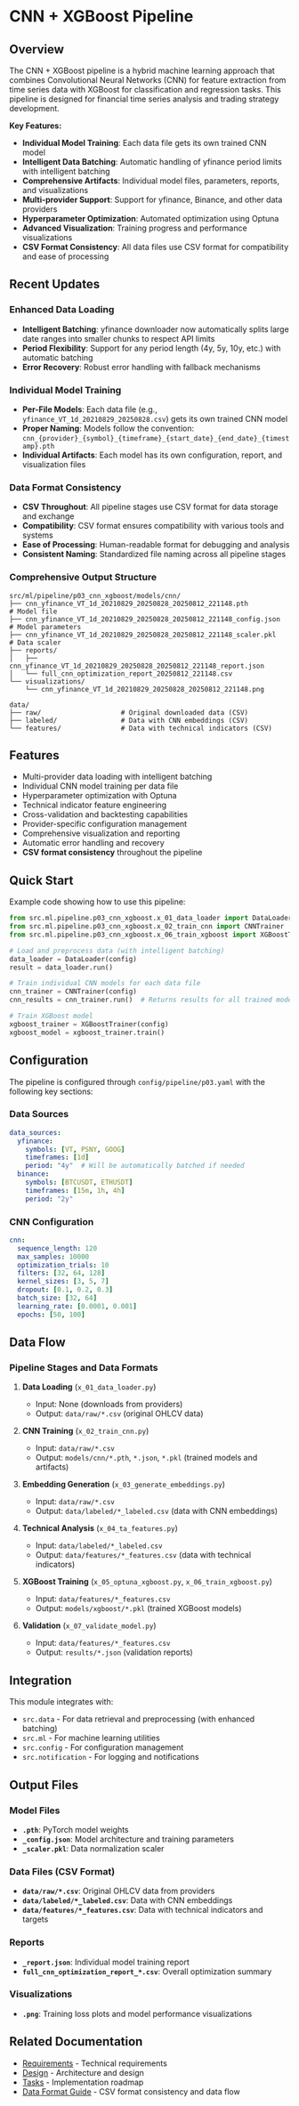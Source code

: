 # CNN + XGBoost Pipeline

## Overview
The CNN + XGBoost pipeline is a hybrid machine learning approach that combines Convolutional Neural Networks (CNN) for feature extraction from time series data with XGBoost for classification and regression tasks. This pipeline is designed for financial time series analysis and trading strategy development.

**Key Features:**
- **Individual Model Training**: Each data file gets its own trained CNN model
- **Intelligent Data Batching**: Automatic handling of yfinance period limits with intelligent batching
- **Comprehensive Artifacts**: Individual model files, parameters, reports, and visualizations
- **Multi-provider Support**: Support for yfinance, Binance, and other data providers
- **Hyperparameter Optimization**: Automated optimization using Optuna
- **Advanced Visualization**: Training progress and performance visualizations
- **CSV Format Consistency**: All data files use CSV format for compatibility and ease of processing

## Recent Updates

### Enhanced Data Loading
- **Intelligent Batching**: yfinance downloader now automatically splits large date ranges into smaller chunks to respect API limits
- **Period Flexibility**: Support for any period length (4y, 5y, 10y, etc.) with automatic batching
- **Error Recovery**: Robust error handling with fallback mechanisms

### Individual Model Training
- **Per-File Models**: Each data file (e.g., `yfinance_VT_1d_20210829_20250828.csv`) gets its own trained CNN model
- **Proper Naming**: Models follow the convention: `cnn_{provider}_{symbol}_{timeframe}_{start_date}_{end_date}_{timestamp}.pth`
- **Individual Artifacts**: Each model has its own configuration, report, and visualization files

### Data Format Consistency
- **CSV Throughout**: All pipeline stages use CSV format for data storage and exchange
- **Compatibility**: CSV format ensures compatibility with various tools and systems
- **Ease of Processing**: Human-readable format for debugging and analysis
- **Consistent Naming**: Standardized file naming across all pipeline stages

### Comprehensive Output Structure
```
src/ml/pipeline/p03_cnn_xgboost/models/cnn/
├── cnn_yfinance_VT_1d_20210829_20250828_20250812_221148.pth          # Model file
├── cnn_yfinance_VT_1d_20210829_20250828_20250812_221148_config.json  # Model parameters
├── cnn_yfinance_VT_1d_20210829_20250828_20250812_221148_scaler.pkl   # Data scaler
├── reports/
│   ├── cnn_yfinance_VT_1d_20210829_20250828_20250812_221148_report.json
│   └── full_cnn_optimization_report_20250812_221148.csv
└── visualizations/
    └── cnn_yfinance_VT_1d_20210829_20250828_20250812_221148.png

data/
├── raw/                    # Original downloaded data (CSV)
├── labeled/                # Data with CNN embeddings (CSV)
└── features/               # Data with technical indicators (CSV)
```

## Features
- Multi-provider data loading with intelligent batching
- Individual CNN model training per data file
- Hyperparameter optimization with Optuna
- Technical indicator feature engineering
- Cross-validation and backtesting capabilities
- Provider-specific configuration management
- Comprehensive visualization and reporting
- Automatic error handling and recovery
- **CSV format consistency** throughout the pipeline

## Quick Start
Example code showing how to use this pipeline:

```python
from src.ml.pipeline.p03_cnn_xgboost.x_01_data_loader import DataLoader
from src.ml.pipeline.p03_cnn_xgboost.x_02_train_cnn import CNNTrainer
from src.ml.pipeline.p03_cnn_xgboost.x_06_train_xgboost import XGBoostTrainer

# Load and preprocess data (with intelligent batching)
data_loader = DataLoader(config)
result = data_loader.run()

# Train individual CNN models for each data file
cnn_trainer = CNNTrainer(config)
cnn_results = cnn_trainer.run()  # Returns results for all trained models

# Train XGBoost model
xgboost_trainer = XGBoostTrainer(config)
xgboost_model = xgboost_trainer.train()
```

## Configuration
The pipeline is configured through `config/pipeline/p03.yaml` with the following key sections:

### Data Sources
```yaml
data_sources:
  yfinance:
    symbols: [VT, PSNY, GOOG]
    timeframes: [1d]
    period: "4y"  # Will be automatically batched if needed
  binance:
    symbols: [BTCUSDT, ETHUSDT]
    timeframes: [15m, 1h, 4h]
    period: "2y"
```

### CNN Configuration
```yaml
cnn:
  sequence_length: 120
  max_samples: 10000
  optimization_trials: 10
  filters: [32, 64, 128]
  kernel_sizes: [3, 5, 7]
  dropout: [0.1, 0.2, 0.3]
  batch_size: [32, 64]
  learning_rate: [0.0001, 0.001]
  epochs: [50, 100]
```

## Data Flow

### Pipeline Stages and Data Formats
1. **Data Loading** (`x_01_data_loader.py`)
   - Input: None (downloads from providers)
   - Output: `data/raw/*.csv` (original OHLCV data)

2. **CNN Training** (`x_02_train_cnn.py`)
   - Input: `data/raw/*.csv`
   - Output: `models/cnn/*.pth`, `*.json`, `*.pkl` (trained models and artifacts)

3. **Embedding Generation** (`x_03_generate_embeddings.py`)
   - Input: `data/raw/*.csv`
   - Output: `data/labeled/*_labeled.csv` (data with CNN embeddings)

4. **Technical Analysis** (`x_04_ta_features.py`)
   - Input: `data/labeled/*_labeled.csv`
   - Output: `data/features/*_features.csv` (data with technical indicators)

5. **XGBoost Training** (`x_05_optuna_xgboost.py`, `x_06_train_xgboost.py`)
   - Input: `data/features/*_features.csv`
   - Output: `models/xgboost/*.pkl` (trained XGBoost models)

6. **Validation** (`x_07_validate_model.py`)
   - Input: `data/features/*_features.csv`
   - Output: `results/*.json` (validation reports)

## Integration
This module integrates with:
- `src.data` - For data retrieval and preprocessing (with enhanced batching)
- `src.ml` - For machine learning utilities
- `src.config` - For configuration management
- `src.notification` - For logging and notifications

## Output Files

### Model Files
- **`.pth`**: PyTorch model weights
- **`_config.json`**: Model architecture and training parameters
- **`_scaler.pkl`**: Data normalization scaler

### Data Files (CSV Format)
- **`data/raw/*.csv`**: Original OHLCV data from providers
- **`data/labeled/*_labeled.csv`**: Data with CNN embeddings
- **`data/features/*_features.csv`**: Data with technical indicators and targets

### Reports
- **`_report.json`**: Individual model training report
- **`full_cnn_optimization_report_*.csv`**: Overall optimization summary

### Visualizations
- **`.png`**: Training loss plots and model performance visualizations

## Related Documentation
- [Requirements](Requirements.md) - Technical requirements
- [Design](Design.md) - Architecture and design
- [Tasks](Tasks.md) - Implementation roadmap
- [Data Format Guide](Data_Format_Guide.md) - CSV format consistency and data flow
